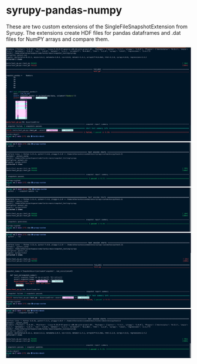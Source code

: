 # syrupy-pandas-numpy

These are two custom extensions of the SingleFileSnapshotExtension from Syrupy.
The extensions create HDF files for pandas dataframes and .dat files for NumPY arrays and compare them.

![](https://github.com/atharva-2001/syrupy-pandas-numpy/blob/f8b51c3e046e403adfe56e0b2339af3f952a0b64/images/pandas-error.png?raw=true)
![](https://github.com/atharva-2001/syrupy-pandas-numpy/blob/f8b51c3e046e403adfe56e0b2339af3f952a0b64/images/snap-check-true.png?raw=true)
![](https://github.com/atharva-2001/syrupy-pandas-numpy/blob/f8b51c3e046e403adfe56e0b2339af3f952a0b64/images/snap-generated.png?raw=true)
![](https://github.com/atharva-2001/syrupy-pandas-numpy/blob/f8b51c3e046e403adfe56e0b2339af3f952a0b64/images/snap-not-found.png?raw=true)
![](https://github.com/atharva-2001/syrupy-pandas-numpy/blob/f8b51c3e046e403adfe56e0b2339af3f952a0b64/images/snapshot-updated.png?raw=true)